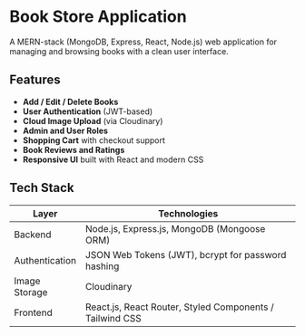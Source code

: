 # Book Store Application

A MERN-stack (MongoDB, Express, React, Node.js) web application for managing and browsing books with a clean user interface.

##  Features

- **Add / Edit / Delete Books**
- **User Authentication** (JWT-based)
- **Cloud Image Upload** (via Cloudinary)
- **Admin and User Roles**
- **Shopping Cart** with checkout support
- **Book Reviews and Ratings**
- **Responsive UI** built with React and modern CSS

##  Tech Stack

| Layer       | Technologies              |
|-------------|---------------------------|
| Backend     | Node.js, Express.js, MongoDB (Mongoose ORM)  |
| Authentication | JSON Web Tokens (JWT), bcrypt for password hashing |
| Image Storage | Cloudinary |
| Frontend    | React.js, React Router, Styled Components / Tailwind CSS |
